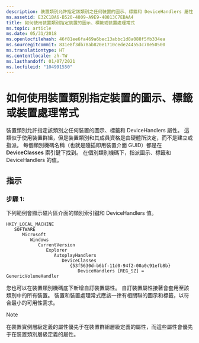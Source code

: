 ```yaml
---
description: 裝置類別允許指定該類別之任何裝置的圖示、標籤和 DeviceHandlers 屬性。
ms.assetid: E32C1BA6-B520-4809-A9E9-48813C7EBAA4
title: 如何使用裝置類別指定裝置的圖示、標籤或裝置處理常式
ms.topic: article
ms.date: 05/31/2018
ms.openlocfilehash: 46f81ee6fa469a6bec13abbc1d8a088f5fb334ea
ms.sourcegitcommit: 831e8f3db78ab820e1710cede244553c70e50500
ms.translationtype: HT
ms.contentlocale: zh-TW
ms.lasthandoff: 01/07/2021
ms.locfileid: "104991550"
---
```

# <a name="how-to-specify-an-icon-label-or-device-handler-for-a-device-using-a-device-class"></a>如何使用裝置類別指定裝置的圖示、標籤或裝置處理常式

裝置類別允許指定該類別之任何裝置的圖示、標籤和 DeviceHandlers 屬性。 這類似于使用裝置群組，但是裝置類別和其成員資格是由硬體所決定，而不是建立或指派。 每個類別機碼名稱（也就是隨插即用裝置介面 GUID）都是在 **DeviceClasses** 索引鍵下找到。 在個別類別機碼下，指派圖示、標籤和 DeviceHandlers 的值。

## <a name="instructions"></a>指示

### <a name="step-1"></a>步驟 1:

下列範例會顯示磁片區介面的類別索引鍵和 DeviceHandlers 值。

```
HKEY_LOCAL_MACHINE
   SOFTWARE
      Microsoft
         Windows
            CurrentVersion
               Explorer
                  AutoplayHandlers
                     DeviceClasses
                        {53f5630d-b6bf-11d0-94f2-00a0c91efb8b}
                           DeviceHandlers [REG_SZ] = GenericVolumeHandler
```

您也可以在裝置類別機碼底下新增自訂裝置屬性。 自訂裝置屬性接著會套用至該類別中的所有裝置。 裝置和裝置處理常式應該一律有相關聯的圖示和標籤，以符合最小的可用性需求。

> [!Note]  
> 在裝置實例層級定義的屬性優先于在裝置群組層級定義的屬性，而這些屬性會優先于在裝置類別層級定義的屬性。

 

 

 



